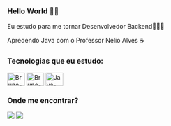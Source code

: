 ### Hello World 🤘🏼

Eu estudo para me tornar Desenvolvedor Backend👨🏻‍💻 

Apredendo Java com o Professor Nelio Alves ☕


### Tecnologias que eu estudo:
<div style="display: inline_block">
  <img align="center" alt="Bruno-Java" height="30" width="40" src="https://devicons.railway.app/i/java.svg">
  <img align="center" alt="Bruno-Git" height="30" width="40" src="https://devicons.railway.app/i/git.svg">
  <img align="center" alt="Java-Linux" height="30" width="40" src="https://devicons.railway.app/i/tux.svg">
  </div>


### Onde me encontrar?

 <a href = "mailto:brunodsprazeres@gmail.com"><img src="https://img.shields.io/badge/-Gmail-%23333?style=for-the-badge&logo=gmail&logoColor=white" target="_blank"></a>
  <a href="https://www.linkedin.com/in/bruno-prazeres" target="_blank"><img src="https://img.shields.io/badge/-LinkedIn-%230077B5?style=for-the-badge&logo=linkedin&logoColor=white" target="_blank">
 
 
 




